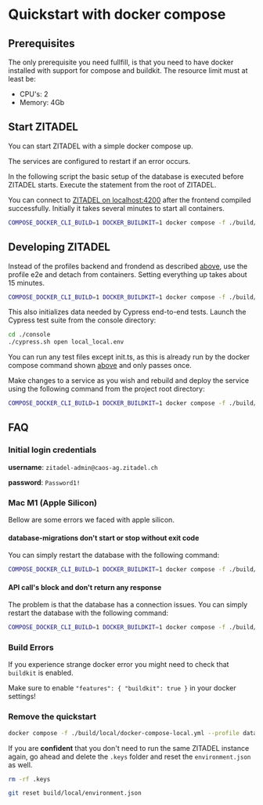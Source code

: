 # Quickstart with docker compose

## Prerequisites

The only prerequisite you need fullfill, is that you need to have docker installed with support for compose and buildkit. The resource limit must at least be:

* CPU's: 2
* Memory: 4Gb

## Start ZITADEL

You can start ZITADEL with a simple docker compose up.

The services are configured to restart if an error occurs.

In the following script the basic setup of the database is executed before ZITADEL starts. Execute the statement from the root of ZITADEL.

You can connect to [ZITADEL on localhost:4200](http://localhost:4200) after the frontend compiled  successfully. Initially it takes several minutes to start all containers.

<a name="compose-services"></a>
```bash
COMPOSE_DOCKER_CLI_BUILD=1 DOCKER_BUILDKIT=1 docker compose -f ./build/local/docker-compose-local.yml --profile backend --profile frontend up --build. Setting everything up takes about 5 minutes.
```

## Developing ZITADEL

Instead of the profiles backend and frondend as described [above](#compose-services), use the profile e2e and detach from containers. Setting everything up takes about 15 minutes.

<a name="compose-e2e"></a>
```bash
COMPOSE_DOCKER_CLI_BUILD=1 DOCKER_BUILDKIT=1 docker compose -f ./build/local/docker-compose-local.yml --profile e2e up -d --build
```

This also initializes data needed by Cypress end-to-end tests. Launch the Cypress test suite from the console directory:

```bash
cd ./console
./cypress.sh open local_local.env
```

You can run any test files except init.ts, as this is already run by the docker compose command shown [above](#compose-e2e) and only passes once.

Make changes to a service as you wish and rebuild and deploy the service using the following command from the project root directory:
```bash
COMPOSE_DOCKER_CLI_BUILD=1 DOCKER_BUILDKIT=1 docker compose -f ./build/local/docker-compose-local.yml up -d --no-deps --build <compose service>
```

## FAQ

### Initial login credentials

**username**: `zitadel-admin@caos-ag.zitadel.ch`

**password**: `Password1!`  

### Mac M1 (Apple Silicon)

Bellow are some errors we faced with apple silicon.

#### database-migrations don't start or stop without exit code

You can simply restart the database with the following command:

```bash
COMPOSE_DOCKER_CLI_BUILD=1 DOCKER_BUILDKIT=1 docker compose -f ./build/local/docker-compose-local.yml restart db
```

#### API call's block and don't return any response

The problem is that the database has a connection issues. You can simply restart the database with the following command:

```bash
COMPOSE_DOCKER_CLI_BUILD=1 DOCKER_BUILDKIT=1 docker compose -f ./build/local/docker-compose-local.yml restart db
```

### Build Errors

If you experience strange docker error you might need to check that `buildkit` is enabled.

Make sure to enable `"features": { "buildkit": true }` in your docker settings!

### Remove the quickstart

```Bash
docker compose -f ./build/local/docker-compose-local.yml --profile database --profile init-backend --profile init-frontend --profile backend --profile frontend rm
```

If you are **confident** that you don't need to run the same ZITADEL instance again, go ahead and delete the `.keys` folder and reset the `environment.json` as well.

```Bash
rm -rf .keys
```

```Bash
git reset build/local/environment.json
```
